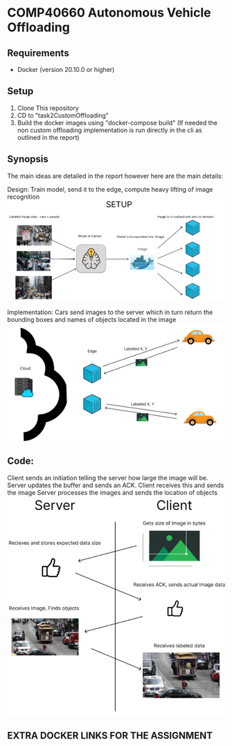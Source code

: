 # COMP40660 Autonomous Vehicle Offloading

## Requirements
 - Docker (version 20.10.0 or higher)
 
## Setup
  1. Clone This repository
  2. CD to "task2CustomOffloading"
  3. Build the docker images using "docker-compose build"
  (If needed the non custom offloading implementation is run directly in the cli as outlined in the report)
  
## Synopsis 
The main ideas are detailed in the report however here are the main details:

Design: Train model, send it to the edge, compute heavy lifting of image recognition
![design](https://github.com/woodaaron2001/COMP40660---Group-Project/blob/main/READMEIMAGES/IDEA.png)

Implementation: Cars send images to the server which in turn return the bounding boxes and names of objects located in the image
![Edge](https://github.com/woodaaron2001/COMP40660---Group-Project/blob/main/READMEIMAGES/EDGE.png)

## Code:

Client sends an initiation telling the server how large the image will be.
Server updates the buffer and sends an ACK.
Client receives this and sends the image
Server processes the images and sends the location of objects
![code](https://github.com/woodaaron2001/COMP40660---Group-Project/blob/main/READMEIMAGES/CODE.png)

## EXTRA DOCKER LINKS FOR THE ASSIGNMENT




  
 


 
